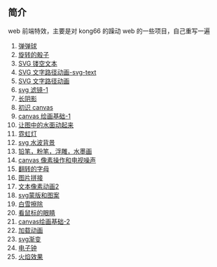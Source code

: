 ## 简介

web 前端特效，主要是对 kong66 的躁动 web 的一些项目，自己重写一遍

1. <a href="https://superzdd.github.io/crazy-canvas/bounce-ball/index.html" target="_blank">弹弹球</a>
2. <a href="https://superzdd.github.io/crazy-canvas/dice/index.html" target="_blank">旋转的骰子</a>
3. <a href="https://superzdd.github.io/crazy-canvas/hollow-text/index.html" target="_blank">SVG 镂空文本</a>
4. <a href="https://superzdd.github.io/crazy-canvas/path-animation/index-zdd-logo.html" target="_blank">SVG 文字路径动画-svg-text</a>
5. <a href="https://superzdd.github.io/crazy-canvas/path-animation/index-svg-text.html" target="_blank">SVG 文字路径动画</a>
6. <a href="https://superzdd.github.io/crazy-canvas/svg-filter-1/index.html" target="_blank">svg 滤镜-1</a>
7. <a href="https://superzdd.github.io/crazy-canvas/long-shadow/index.html" target="_blank">长阴影</a>
8. <a href="https://superzdd.github.io/crazy-canvas/canvas-mask/index.html" target="_blank">初识 canvas</a>
9. <a href="https://superzdd.github.io/crazy-canvas/canvas-loading/index.html" target="_blank">canvas 绘画基础-1</a>
10. <a href="https://superzdd.github.io/crazy-canvas/water-flow/index.html" target="_blank">让图中的水面动起来</a>
11. <a href="https://superzdd.github.io/crazy-canvas/neon-text/index.html" target="_blank">霓虹灯</a>
12. <a href="https://superzdd.github.io/crazy-canvas/svg-wave/index.html" target="_blank">svg 水波背景</a>
13. <a href="https://superzdd.github.io/crazy-canvas/css-filter-pencil/index.html" target="_blank">铅笔，粉笔，浮雕，水墨画</a>
14. <a href="https://superzdd.github.io/crazy-canvas/noise-snow/index.html" target="_blank">canvas 像素操作和电视噪声</a>
15. <a href="https://superzdd.github.io/crazy-canvas/turnover-alphabets/index.html" target="_blank">翻转的字母</a>
16. <a href="https://superzdd.github.io/crazy-canvas/img-pieces/index.html" target="_blank">图片拼接</a>
17. <a href="https://superzdd.github.io/crazy-canvas/text-pixel-animation/index.html" target="_blank">文本像素动画2</a>
18. <a href="https://superzdd.github.io/crazy-canvas/svg-mask/index.html" target="_blank">svg蒙版和图案</a>
19. <a href="https://superzdd.github.io/crazy-canvas/snow-clean/index.html" target="_blank">白雪擦除</a>
20. <a href="https://superzdd.github.io/crazy-canvas/eye-balls/index.html" target="_blank">看鼠标的眼睛</a>
21. <a href="https://superzdd.github.io/crazy-canvas/canvas-dot-lines/index.html" target="_blank">canvas绘画基础-2</a>
22. <a href="https://superzdd.github.io/crazy-canvas/canvas-loading-2/index.html" target="_blank">加载动画</a>
23. <a href="https://superzdd.github.io/crazy-canvas/svg-linear/index.html" target="_blank">svg渐变</a>
24. <a href="https://superzdd.github.io/crazy-canvas/clock/index.html" target="_blank">电子钟</a>
25. <a href="https://superzdd.github.io/crazy-canvas/fire/index.html" target="_blank">火焰效果</a>
